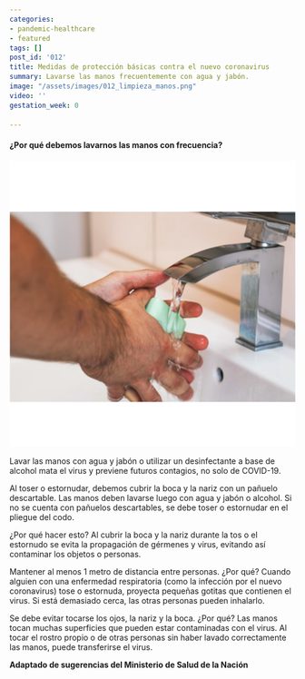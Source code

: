 ```yaml
---
categories:
- pandemic-healthcare
- featured
tags: []
post_id: '012'
title: Medidas de protección básicas contra el nuevo coronavirus
summary: Lavarse las manos frecuentemente con agua y jabón.
image: "/assets/images/012_limpieza_manos.png"
video: ''
gestation_week: 0

---
```

#### ¿Por qué debemos lavarnos las manos con frecuencia? 

![](/assets/images/012_image.png)

Lavar las manos con agua y jabón o utilizar un desinfectante a base de alcohol mata el virus y previene futuros contagios, no solo de COVID-19.

Al toser o estornudar, debemos cubrir la boca y la nariz con un pañuelo descartable. Las manos deben lavarse luego con agua y jabón o alcohol. Si no se cuenta con pañuelos descartables, se debe toser o estornudar en el pliegue del codo.    
  
¿Por qué hacer esto? Al cubrir la boca y la nariz durante la tos o el estornudo se evita la propagación de gérmenes y virus, evitando así contaminar los objetos o personas.

Mantener al menos 1 metro de distancia entre personas.  ¿Por qué? Cuando alguien con una enfermedad respiratoria (como la infección por el nuevo coronavirus) tose o estornuda, proyecta pequeñas gotitas que contienen el virus. Si está demasiado cerca, las otras personas pueden inhalarlo.

Se debe evitar tocarse los ojos, la nariz y la boca. ¿Por qué? Las manos tocan muchas superficies que pueden estar contaminadas con el virus. Al tocar el rostro propio o de otras personas sin haber lavado correctamente las manos, puede transferirse el virus.

**Adaptado de sugerencias del Ministerio de Salud de la Nación**